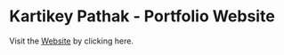# Kartikey Pathak - Portfolio Website


Visit the [Website](https://noobmaster-version.github.io/spongefal/) by clicking here.
